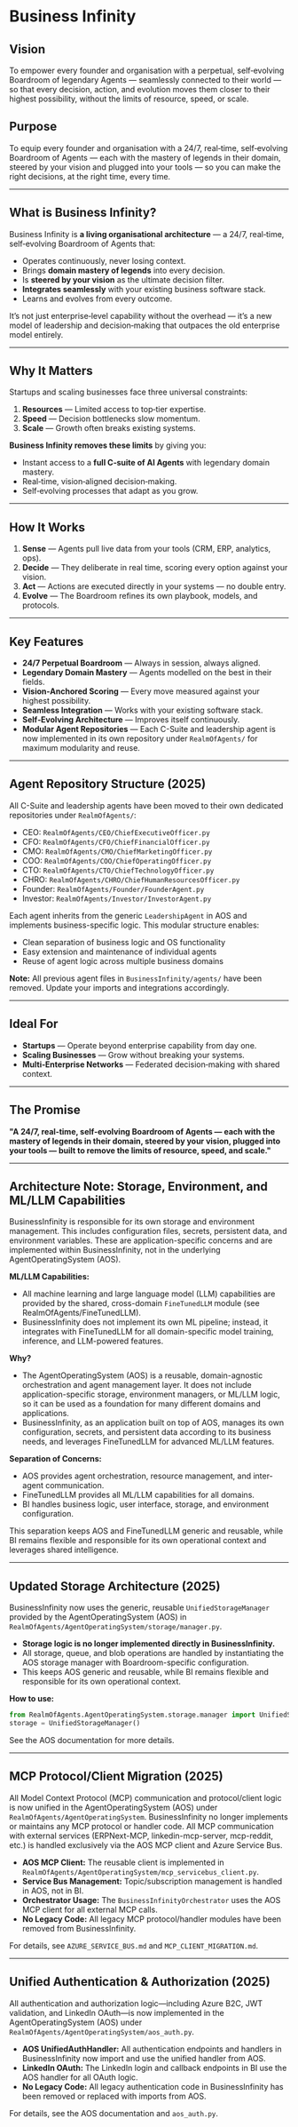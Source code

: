 # Business Infinity

## Vision
To empower every founder and organisation with a perpetual, self‑evolving Boardroom of legendary Agents — seamlessly connected to their world — so that every decision, action, and evolution moves them closer to their highest possibility, without the limits of resource, speed, or scale.

## Purpose
To equip every founder and organisation with a 24/7, real‑time, self‑evolving Boardroom of Agents — each with the mastery of legends in their domain, steered by your vision and plugged into your tools — so you can make the right decisions, at the right time, every time.

---

## What is Business Infinity?
Business Infinity is **a living organisational architecture** — a 24/7, real‑time, self‑evolving Boardroom of Agents that:
- Operates continuously, never losing context.
- Brings **domain mastery of legends** into every decision.
- Is **steered by your vision** as the ultimate decision filter.
- **Integrates seamlessly** with your existing business software stack.
- Learns and evolves from every outcome.

It’s not just enterprise‑level capability without the overhead — it’s a new model of leadership and decision‑making that outpaces the old enterprise model entirely.

---

## Why It Matters
Startups and scaling businesses face three universal constraints:
1. **Resources** — Limited access to top‑tier expertise.
2. **Speed** — Decision bottlenecks slow momentum.
3. **Scale** — Growth often breaks existing systems.

**Business Infinity removes these limits** by giving you:
- Instant access to a **full C‑suite of AI Agents** with legendary domain mastery.
- Real‑time, vision‑aligned decision‑making.
- Self‑evolving processes that adapt as you grow.

---

## How It Works
1. **Sense** — Agents pull live data from your tools (CRM, ERP, analytics, ops).
2. **Decide** — They deliberate in real time, scoring every option against your vision.
3. **Act** — Actions are executed directly in your systems — no double entry.
4. **Evolve** — The Boardroom refines its own playbook, models, and protocols.

---


## Key Features
- **24/7 Perpetual Boardroom** — Always in session, always aligned.
- **Legendary Domain Mastery** — Agents modelled on the best in their fields.
- **Vision‑Anchored Scoring** — Every move measured against your highest possibility.
- **Seamless Integration** — Works with your existing software stack.
- **Self‑Evolving Architecture** — Improves itself continuously.
- **Modular Agent Repositories** — Each C-Suite and leadership agent is now implemented in its own repository under `RealmOfAgents/` for maximum modularity and reuse.

---

## Agent Repository Structure (2025)

All C-Suite and leadership agents have been moved to their own dedicated repositories under `RealmOfAgents/`:

- CEO: `RealmOfAgents/CEO/ChiefExecutiveOfficer.py`
- CFO: `RealmOfAgents/CFO/ChiefFinancialOfficer.py`
- CMO: `RealmOfAgents/CMO/ChiefMarketingOfficer.py`
- COO: `RealmOfAgents/COO/ChiefOperatingOfficer.py`
- CTO: `RealmOfAgents/CTO/ChiefTechnologyOfficer.py`
- CHRO: `RealmOfAgents/CHRO/ChiefHumanResourcesOfficer.py`
- Founder: `RealmOfAgents/Founder/FounderAgent.py`
- Investor: `RealmOfAgents/Investor/InvestorAgent.py`

Each agent inherits from the generic `LeadershipAgent` in AOS and implements business-specific logic. This modular structure enables:
- Clean separation of business logic and OS functionality
- Easy extension and maintenance of individual agents
- Reuse of agent logic across multiple business domains

**Note:** All previous agent files in `BusinessInfinity/agents/` have been removed. Update your imports and integrations accordingly.

---

## Ideal For
- **Startups** — Operate beyond enterprise capability from day one.
- **Scaling Businesses** — Grow without breaking your systems.
- **Multi‑Enterprise Networks** — Federated decision‑making with shared context.

---

## The Promise
**"A 24/7, real‑time, self‑evolving Boardroom of Agents — each with the mastery of legends in their domain, steered by your vision, plugged into your tools — built to remove the limits of resource, speed, and scale."**

---

## Architecture Note: Storage, Environment, and ML/LLM Capabilities

BusinessInfinity is responsible for its own storage and environment management. This includes configuration files, secrets, persistent data, and environment variables. These are application-specific concerns and are implemented within BusinessInfinity, not in the underlying AgentOperatingSystem (AOS).

**ML/LLM Capabilities:**
- All machine learning and large language model (LLM) capabilities are provided by the shared, cross-domain `FineTunedLLM` module (see RealmOfAgents/FineTunedLLM).
- BusinessInfinity does not implement its own ML pipeline; instead, it integrates with FineTunedLLM for all domain-specific model training, inference, and LLM-powered features.

**Why?**
- The AgentOperatingSystem (AOS) is a reusable, domain-agnostic orchestration and agent management layer. It does not include application-specific storage, environment managers, or ML/LLM logic, so it can be used as a foundation for many different domains and applications.
- BusinessInfinity, as an application built on top of AOS, manages its own configuration, secrets, and persistent data according to its business needs, and leverages FineTunedLLM for advanced ML/LLM features.

**Separation of Concerns:**
- AOS provides agent orchestration, resource management, and inter-agent communication.
- FineTunedLLM provides all ML/LLM capabilities for all domains.
- BI handles business logic, user interface, storage, and environment configuration.

This separation keeps AOS and FineTunedLLM generic and reusable, while BI remains flexible and responsible for its own operational context and leverages shared intelligence.

---

## Updated Storage Architecture (2025)

BusinessInfinity now uses the generic, reusable `UnifiedStorageManager` provided by the AgentOperatingSystem (AOS) in `RealmOfAgents/AgentOperatingSystem/storage/manager.py`.

- **Storage logic is no longer implemented directly in BusinessInfinity.**
- All storage, queue, and blob operations are handled by instantiating the AOS storage manager with Boardroom-specific configuration.
- This keeps AOS generic and reusable, while BI remains flexible and responsible for its own operational context.

**How to use:**
```python
from RealmOfAgents.AgentOperatingSystem.storage.manager import UnifiedStorageManager
storage = UnifiedStorageManager()
```

See the AOS documentation for more details.

---

## MCP Protocol/Client Migration (2025)

All Model Context Protocol (MCP) communication and protocol/client logic is now unified in the AgentOperatingSystem (AOS) under `RealmOfAgents/AgentOperatingSystem`. BusinessInfinity no longer implements or maintains any MCP protocol or handler code. All MCP communication with external services (ERPNext-MCP, linkedin-mcp-server, mcp-reddit, etc.) is handled exclusively via the AOS MCP client and Azure Service Bus.

- **AOS MCP Client:** The reusable client is implemented in `RealmOfAgents/AgentOperatingSystem/mcp_servicebus_client.py`.
- **Service Bus Management:** Topic/subscription management is handled in AOS, not in BI.
- **Orchestrator Usage:** The `BusinessInfinityOrchestrator` uses the AOS MCP client for all external MCP calls.
- **No Legacy Code:** All legacy MCP protocol/handler modules have been removed from BusinessInfinity.

For details, see `AZURE_SERVICE_BUS.md` and `MCP_CLIENT_MIGRATION.md`.

---

## Unified Authentication & Authorization (2025)

All authentication and authorization logic—including Azure B2C, JWT validation, and LinkedIn OAuth—is now implemented in the AgentOperatingSystem (AOS) under `RealmOfAgents/AgentOperatingSystem/aos_auth.py`.

- **AOS UnifiedAuthHandler:** All authentication endpoints and handlers in BusinessInfinity now import and use the unified handler from AOS.
- **LinkedIn OAuth:** The LinkedIn login and callback endpoints in BI use the AOS handler for all OAuth logic.
- **No Legacy Code:** All legacy authentication code in BusinessInfinity has been removed or replaced with imports from AOS.

For details, see the AOS documentation and `aos_auth.py`.